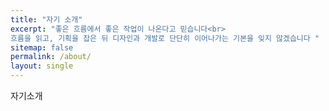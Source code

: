 ```yaml
---
title: "자기 소개"
excerpt: "좋은 흐름에서 좋은 작업이 나온다고 믿습니다<br>
흐름을 읽고, 기획을 잡은 뒤 디자인과 개발로 단단히 이어나가는 기본을 잊지 않겠습니다 "
sitemap: false
permalink: /about/
layout: single
---
```


자기소개

